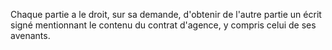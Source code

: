   
 Chaque partie a le droit, sur sa demande, d'obtenir de l'autre partie un écrit signé mentionnant le contenu du contrat d'agence, y compris celui de ses avenants.  

  
